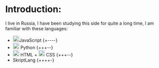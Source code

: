 # **Introduction**:
I live in Russia, I have been studying this side for quite a long time, I am familiar with these languages:
- <img src="https://cdn.jsdelivr.net/gh/devicons/devicon@latest/icons/javascript/javascript-original.svg" width="20" height="20"/>JavaScript {+----}
- <img src="https://cdn.jsdelivr.net/gh/devicons/devicon@latest/icons/python/python-original.svg" width="20" height="20"/> Python {+++--}
- <img src="https://cdn.jsdelivr.net/gh/devicons/devicon@latest/icons/html/html-original.svg" width="20" height="20"/> HTML + <img src="https://cdn.jsdelivr.net/gh/devicons/devicon@latest/icons/css/css-original.svg" width="20" height="20"/> CSS {+++--}
- SkriptLang {++++-}